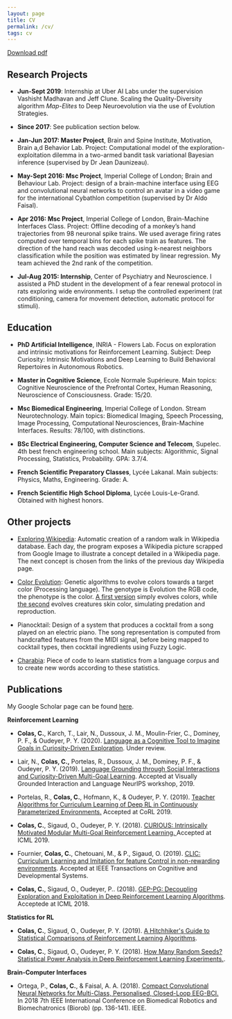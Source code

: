 ```yaml
---
layout: page
title: CV
permalink: /cv/
tags: cv
---
```


<a href="/data/CV_Cedric_Colas.pdf" download>Download pdf</a>

## Research Projects
* **Jun-Sept 2019**: Internship at Uber AI Labs under the supervision Vashisht Madhavan and Jeff Clune. Scaling the Quality-Diversity algorithm *Map-Elites* to Deep 
Neuroevolution via the use of Evolution Strategies.

* **Since 2017**: See publication section below.

* **Jan-Jun 2017: Master Project**, Brain and Spine Institute, Motivation, Brain a,d Behavior Lab. Project: Computational model of the exploration-exploitation dilemma in a 
two-armed bandit 
task variational Bayesian inference (supervised by Dr Jean Daunizeau).

* **May-Sept 2016: Msc Project**, Imperial College of London; Brain and Behaviour Lab. Project: design of a brain-machine interface using EEG and convolutional neural networks to 
control an avatar in a video game for the international Cybathlon competition (supervised by Dr Aldo Faisal).

* **Apr 2016: Msc Project**, Imperial College of London, Brain-Machine Interfaces Class. Project: Offline decoding of a monkey’s hand trajectories from 98 neuronal spike trains.
 We used average firing rates computed over temporal bins for each spike train as features. The direction of the hand reach was decoded using k-nearest neighbors classification 
 while the position was estimated by linear regression. My team achieved the 2nd rank of the competition.
 
 * **Jul-Aug 2015: Internship**, Center of Psychiatry and Neuroscience. I assisted a PhD student in the development of a fear renewal protocol in rats exploring wide environments.
I setup the controlled experiment (rat conditioning, camera for movement detection,  automatic protocol for stimuli).


## Education
* **PhD Artificial Intelligence**, INRIA - Flowers Lab. 
Focus on exploration and intrinsic motivations for Reinforcement Learning. Subject: Deep Curiosity: Intrinsic Motivations and Deep Learning to Build Behavioral Repertoires in Autonomous Robotics. 

* **Master in Cognitive Science**, Ecole Normale Supérieure. Main topics: Cognitive Neuroscience of the Prefrontal Cortex, Human Reasoning, Neuroscience of Consciousness. Grade: 15/20.

* **Msc Biomedical Engineering**, Imperial College of London. Stream Neurotechnology. Main topics: Biomedical Imaging, Speech Processing, Image Processing, Computational Neurosciences, Brain-Machine Interfaces. Results: 78/100, with distinctions.

* **BSc Electrical Engineering, Computer Science and Telecom**, Supelec. 4th best french engineering school. Main subjects: Algorithmic, Signal Processing, Statistics, 
Probability. GPA: 3.7/4.

* **French Scientific Preparatory Classes**, Lycée Lakanal. Main subjects: Physics, Maths, Engineering. Grade: A.

* **French Scientific High School Diploma**, Lycée Louis-Le-Grand. Obtained with highest honors.



## Other projects

* [Exploring Wikipedia](https://github.com/ccolas/wiki-calendar): Automatic creation of a random walk in Wikipedia database. Each day, the program exposes a Wikipedia picture 
scrapped from Google Image to illustrate a 
concept detailed in a Wikipedia page. The next concept is chosen from the links of the previous day Wikipedia page.

* [Color Evolution](https://github.com/ccolas/colored_creatures_evolution): Genetic algorithms to evolve colors towards a target color (Processing language). The genotype is
Evolution the RGB code, the phenotype is the color. [A first version](https://github.com/ccolas/color_evolution) simply evolves colors, while [the second](https://github.com/ccolas/colored_creatures_evolution) evolves creatures 
skin color, simulating predation and reproduction.

* Pianocktail: Design of a system that produces a cocktail from a song played on an electric piano. The song representation is computed from handcrafted features from the MIDI 
signal, before being mapped to cocktail types, then cocktail ingredients using Fuzzy Logic.

* [Charabia](https://github.com/ccolas/charabia): Piece of code to learn statistics from a language corpus and to create new words according to these statistics.

## Publications

My Google Scholar page can be found [here](https://scholar.google.fr/citations?hl=fr&user=VBz8gZ4AAAAJ&view_op=list_works&sortby=pubdate).

**Reinforcement Learning**

* **Colas, C.**, Karch, T., Lair, N., Dussoux, J. M., Moulin-Frier, C., Dominey, P. F., & Oudeyer, P. Y. (2020). [Language as a Cognitive Tool to Imagine Goals in Curiosity-Driven 
Exploration](https://arxiv.org/pdf/2002.09253.pdf). Under review.

* Lair, N., **Colas, C.,** Portelas, R., Dussoux, J. M., Dominey, P. F., & Oudeyer, P. Y. (2019). [Language Grounding through Social Interactions and Curiosity-Driven 
Multi-Goal Learning](https://hal.archives-ouvertes.fr/hal-02369866/document). Accepted at Visually Grounded Interaction and Language NeurIPS workshop, 2019.

* Portelas, R., **Colas, C.**, Hofmann, K., & Oudeyer, P. Y. (2019). [Teacher Algorithms for Curriculum Learning of Deep RL in Continuously Parameterized Environments.](https://arxiv.org/pdf/1910.07224.pdf) Accepted 
at CoRL 2019.

* **Colas, C.**, Sigaud, O., Oudeyer, P. Y. (2018). [CURIOUS: Intrinsically Motivated Modular Multi-Goal Reinforcement Learning. ](https://arxiv.org/abs/1810.06284) Accepted at 
ICML 2019.

* Fournier, **Colas, C.**, Chetouani, M., & P., Sigaud, O. (2019). [CLIC: Curriculum Learning and Imitation for feature Control in non-rewarding environments](https://arxiv.org/abs/1901.09720). Accepted at IEEE Transactions on Cognitive and Developmental Systems.

* **Colas, C.**, Sigaud, O., Oudeyer, P.. (2018). [GEP-PG: Decoupling Exploration and Exploitation in
Deep Reinforcement Learning Algorithms](https://arxiv.org/abs/1802.05054). Acceptede at ICML 2018.

**Statistics for RL**
* **Colas, C.**, Sigaud, O., Oudeyer, P. Y. (2019). [A Hitchhiker's Guide to Statistical Comparisons of Reinforcement Learning Algorithms](https://openreview.net/forum?id=ryx0N3IaIV).

* **Colas, C.**, Sigaud, O., Oudeyer, P. Y. (2018). [How Many Random Seeds? Statistical Power Analysis in Deep Reinforcement Learning Experiments.](https://arxiv.org/abs/1806.08295).

**Brain-Computer Interfaces**
* Ortega, P., **Colas, C.**, & Faisal, A. A. (2018). [Compact Convolutional Neural Networks for Multi-Class, Personalised, Closed-Loop EEG-BCI.](https://ieeexplore.ieee.org/stamp/stamp.jsp?arnumber=8487644) In 2018 7th IEEE 
International Conference on Biomedical Robotics and Biomechatronics (Biorob) (pp. 136-141). IEEE.
 